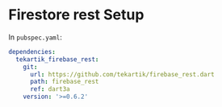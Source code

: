 # Firestore rest Setup

In `pubspec.yaml`:

```yaml
dependencies:
  tekartik_firebase_rest:
    git:
      url: https://github.com/tekartik/firebase_rest.dart
      path: firebase_rest
      ref: dart3a
    version: '>=0.6.2'
```